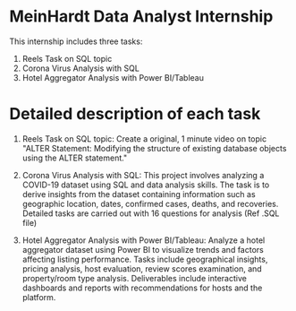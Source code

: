 # MeinHardt Data Analyst Internship

This internship includes three tasks:

1. Reels Task on SQL topic
2. Corona Virus Analysis with SQL
3. Hotel Aggregator Analysis with Power BI/Tableau

# Detailed description of each task

1. Reels Task on SQL topic:
Create a original, 1 minute video on topic "ALTER Statement: Modifying the structure of existing database objects using the ALTER statement."

2. Corona Virus Analysis with SQL:
This project involves analyzing a COVID-19 dataset using SQL and data analysis skills. The task is to derive insights from the dataset containing information such as geographic location, dates, confirmed cases,
deaths, and recoveries. Detailed tasks are carried out with 16 questions for analysis (Ref .SQL file)

3. Hotel Aggregator Analysis with Power BI/Tableau:
Analyze a hotel aggregator dataset using Power BI to visualize trends and factors affecting listing performance. Tasks include geographical insights, pricing analysis, host evaluation, review scores examination, and property/room type analysis. Deliverables include interactive dashboards and reports with recommendations for hosts and the platform.
